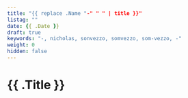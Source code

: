 ```yaml
---
title: "{{ replace .Name "-" " " | title }}"
listag: ""
date: {{ .Date }}
draft: true
keywords: "-, nicholas, sonvezzo, somvezzo, som-vezzo, -"
weight: 0
hidden: false
---
```

# {{ .Title }}